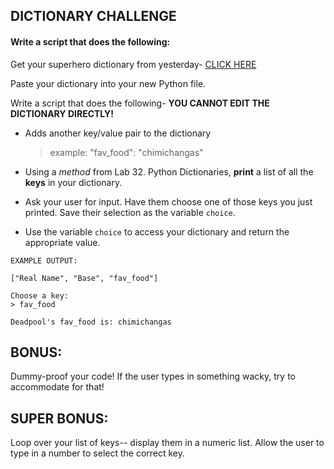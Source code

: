 ## DICTIONARY CHALLENGE

#### Write a script that does the following:

Get your superhero dictionary from yesterday- [CLICK HERE](https://docs.google.com/spreadsheets/d/1KBJkHZqXF71cwLdfhEb1wxrhnfP9gDAQ/edit?usp=sharing&ouid=110433331379437109513&rtpof=true&sd=true)

Paste your dictionary into your new Python file.

Write a script that does the following- **YOU CANNOT EDIT THE DICTIONARY DIRECTLY!**

  - Adds another key/value pair to the dictionary
    > example: "fav_food": "chimichangas"

  - Using a *method* from Lab 32. Python Dictionaries, **print** a list of all the **keys** in your dictionary.

  - Ask your user for input. Have them choose one of those keys you just printed. Save their selection as the variable `choice`.

  - Use the variable `choice` to access your dictionary and return the appropriate value.
  
  
  ```
  EXAMPLE OUTPUT:
  
  ["Real Name", "Base", "fav_food"]
  
  Choose a key:
  > fav_food
  
  Deadpool's fav_food is: chimichangas
  ```

## BONUS:

Dummy-proof your code! If the user types in something wacky, try to accommodate for that!

## SUPER BONUS:

Loop over your list of keys-- display them in a numeric list. Allow the user to type in a number to select the correct key.
